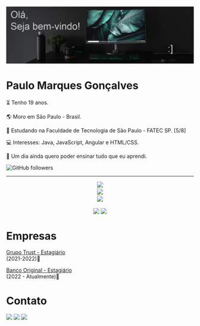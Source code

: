 ![Olá,Seja bem-vindo ao perfil do Paulo](https://github.com/PauloMarquesG/PauloMarquesG/blob/main/header.png)

  <!--<img align="right" height="250em" src="Photos/avatar.png" />-->

<div aling="left">
  
  # Paulo Marques Gonçalves

  <p>⏳ Tenho 19 anos.</p>
  <p>🌎 Moro em São Paulo - Brasil.</p>
  <p>🏫 Estudando na Faculdade de Tecnologia de São Paulo - FATEC SP. [5/8]</p>
  <p>💻 Interesses: Java, JavaScript, Angular e HTML/CSS.</p>
  <p>💭 Um dia ainda quero poder ensinar tudo que eu aprendi.</p>

  ![GitHub followers](https://img.shields.io/github/followers/PauloMarquesG?style=flat-square)
</div>
  
<hr>
  
<p align="center">
  <a href="https://skillicons.dev">
    <img src="https://skillicons.dev/icons?i=java,js,typescript,mysql,php,c,python,spring"/><br>
    <img src="https://skillicons.dev/icons?i=angular,html,css,bootstrap,nodejs,git"/><br>
    <img src="https://skillicons.dev/icons?i=idea,vscode,eclipse"/>
  </a>
</p>

<div align="center">
  <img height="180em" src="https://github-readme-stats.vercel.app/api/top-langs/?username=PauloMarquesG&layout=compact&langs_count=5&theme=dark"/>
  <img height="180em" src="https://github-readme-stats.vercel.app/api?username=PauloMarquesG&show_icons=true&theme=dark&include_all_commits=true&count_private=true"/>
</div>
<div>
  
  # Empresas

  <a href="https://www.trust.com.br"><p>Grupo Trust - Estagiário</a><br>(2021-2022)📆</p>
  <a href="https://www.original.com.br"><p>Banco Original - Estagiário</a><br>(2022 - Atualmente)📆</p>
  
</div>


# Contato

  <a href="https://www.linkedin.com/in/paulo-marques-gonçalves/" target="_blank"><img src="https://skillicons.dev/icons?i=linkedin"/></a>
  <a href="https://www.instagram.com/paulinhn_/" target="_blank"><img src="https://skillicons.dev/icons?i=instagram"/></a>
  <a href="https://discord.gg/2uXyGHrzVu" target="_blank"><img src="https://skillicons.dev/icons?i=discord"/></a>

